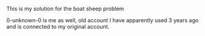 This is my solution for the boat sheep problem

0-unknown-0 is me as well, old account I have apparently used 3 years ago and is connected to my original account.
